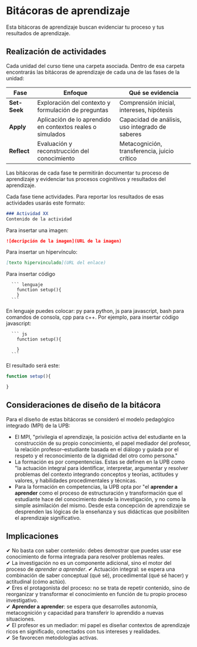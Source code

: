 # Bitácoras de aprendizaje

Esta bitácoras de aprendizaje buscan evidenciar tu proceso y tus resultados de aprendizaje.

## Realización de actividades

Cada unidad del curso tiene una carpeta asociada. Dentro de esa carpeta encontrarás las bitácoras de aprendizaje de cada una de las fases
de la unidad:

| Fase         | Enfoque                                                    | Qué se evidencia                                |
| ------------ | ---------------------------------------------------------- | ----------------------------------------------- |
| **Set-Seek** | Exploración del contexto y formulación de preguntas        | Comprensión inicial, intereses, hipótesis       |
| **Apply**    | Aplicación de lo aprendido en contextos reales o simulados | Capacidad de análisis, uso integrado de saberes |
| **Reflect**  | Evaluación y reconstrucción del conocimiento               | Metacognición, transferencia, juicio crítico    |

Las bitácoras de cada fase te permitirán documentar tu proceso de aprendizaje y evidenciar tus procesos coginitivos y resultados 
del aprendizaje. 

Cada fase tiene actividades. Para reportar los resultados de esas actividades usarás este formato:

``` md
### Actividad XX
Contenido de la actividad
```

Para insertar una imagen:

``` md
![decripción de la imagen](URL de la imagen)
```
Para insertar un hipervínculo:

``` md
[texto hipervinculado](URL del enlace)
```

Para insertar código

  ```
    ``` lenguaje
      function setup(){
      }
    ```
  ```

En lenguaje puedes colocar: py para python, js para javascript, bash para comandos de consola, cpp para c++. Por ejemplo, para insertar código 
javascript:

  ```
    ``` js
      function setup(){
      
      }
    ```
  ```

El resultado será este:

``` js
function setup(){

}
```

## Consideraciones de diseño de la bitácora

Para el diseño de estas bitácoras se consideró el modelo pedagógico integrado (MPI) de la UPB:

* El MPI, "privilegia el aprendizaje, la posición activa del estudiante en la construcción de su propio 
conocimiento, el papel mediador del profesor, la relación profesor–estudiante basada en el diálogo 
y guiada por el respeto y el reconocimiento de la dignidad del otro como persona."
* La formación es por compentencias. Estas se definen en la UPB como "la actuación integral para identificar, 
interpretar, argumentar y resolver problemas del contexto integrando conceptos y teorías, actitudes y valores, 
y habilidades procedimentales y técnicas. 
* Para la formación en com­petencias, la UPB opta por "el **aprender a aprender** como el proceso de estructura­ción y 
transformación que el estudiante hace del conocimiento desde la investiga­ción, y no como la simple asimilación 
del mismo. Desde esta concepción de apren­dizaje se desprenden las lógicas de la en­señanza y sus didácticas que 
posibiliten el aprendizaje significativo.

## Implicaciones

✔ No basta con saber contenido: debes demostrar que puedes usar ese conocimiento de forma integrada para resolver problemas reales.  
✔ La investigación no es un componente adicional, sino el motor del proceso de *aprender a aprender*.
✔ Actuación integral: se espera una combinación de saber conceptual (qué sé), procedimental (qué sé hacer) y actitudinal (cómo actúo).  
✔ Eres el protagonista del proceso: no se trata de repetir contenido, sino de reorganizar y transformar el conocimiento en función de 
tu propio proceso investigativo.  
✔ **Aprender a aprender**: se espera que desarrolles autonomía, metacognición y capacidad para transferir lo aprendido a nuevas situaciones.  
✔ El profesor es un mediador: mi papel es diseñar contextos de aprendizaje ricos en significado, conectados con tus intereses y realidades.  
✔ Se favorecen metodologías activas.


